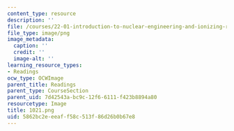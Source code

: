 ```yaml
---
content_type: resource
description: ''
file: /courses/22-01-introduction-to-nuclear-engineering-and-ionizing-radiation-fall-2016/5862bc2eeeaff58c513f86d26b0b67e8_1021.png
file_type: image/png
image_metadata:
  caption: ''
  credit: ''
  image-alt: ''
learning_resource_types:
- Readings
ocw_type: OCWImage
parent_title: Readings
parent_type: CourseSection
parent_uid: 7d42543a-bc9c-12f6-6111-f423b8894a80
resourcetype: Image
title: 1021.png
uid: 5862bc2e-eeaf-f58c-513f-86d26b0b67e8
---
```

